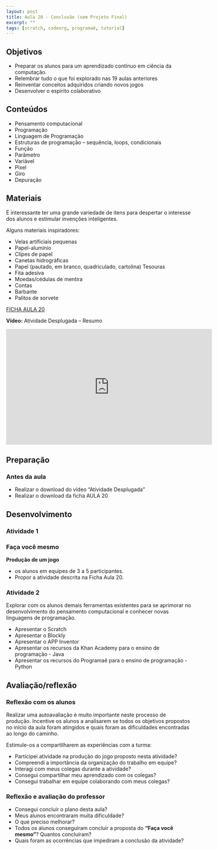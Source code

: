 ```yaml
---
layout: post
title: Aula 20 - Conclusão (sem Projeto Final)
excerpt: ""
tags: [scratch, codeorg, programaê, tutorial]
---
```


## Objetivos
 - Preparar os alunos para um aprendizado contínuo em ciência da computação.
 - Relembrar tudo o que foi explorado nas 19 aulas anteriores
 - Reinventar conceitos adquiridos criando novos jogos
 - Desenvolver o espírito colaborativo

## Conteúdos
 - Pensamento computacional
 - Programação
 - Linguagem de Programação
 - Estruturas de programação – sequência, loops, condicionais
 - Função
 - Parâmetro
 - Variável
 - Pixel
 - Giro
 - Depuração


## Materiais
É interessante ter uma grande variedade de itens para despertar o interesse dos alunos e estimular invenções inteligentes.

Alguns materiais inspiradores:

 - Velas artificiais pequenas
 - Papel-alumínio
 - Clipes de papel
 - Canetas hidrográficas
 - Papel (pautado, em branco, quadriculado, cartolina)
Tesouras
 - Fita adesiva
 - Moedas/cédulas de mentira
 - Contas
 - Barbante
 - Palitos de sorvete

[FICHA AULA 20](/blocos/pdf/Ficha%2020-Revisao.pdf)

**Vídeo:** Atividade Desplugada – Resumo

<iframe width="560" height="315" src="https://www.youtube.com/embed/Rbi7keldjZY" frameborder="0" allowfullscreen></iframe>

## Preparação
### Antes da aula

 - Realizar o download do vídeo “Atividade Desplugada”
 - Realizar o download da ficha AULA 20

## Desenvolvimento

### Atividade 1

### Faça você mesmo

**Produção de um jogo**

 -  os alunos em equipes de 3 a 5 participantes.
 - Propor a atividade descrita na Ficha Aula 20.

### Atividade 2

Explorar com os alunos demais ferramentas existentes para se aprimorar no desenvolvimento do pensamento computacional e conhecer novas linguagens de programação.

 - Apresentar o Scratch
 - Apresentar o Blockly
 - Apresentar o APP Inventor
 - Apresentar os recursos da Khan Academy para o ensino de programação - Java
 - Apresentar os recursos do Programaê para o ensino de programação - Python


## Avaliação/reflexão
### Reflexão com os alunos

Realizar uma autoavaliação é muito importante neste processo de produção. Incentive os alunos a analisarem se todos os objetivos propostos no início da aula foram atingidos e quais foram as dificuldades encontradas ao longo do caminho.

Estimule-os a compartilharem as experiências com a turma:

 - Participei atividade na produção do jogo proposto nesta atividade?
 - Compreendi a importância da organização do trabalho em equipe?
 - Interagi com meus colegas durante a atividade?
 - Consegui compartilhar meu aprendizado com os colegas?
 - Consegui trabalhar em equipe colaborando com meus colegas?


### Reflexão e avaliação do professor

 - Consegui concluir o plano desta aula?
 - Meus alunos encontraram muita dificuldade?
 - O que preciso melhorar?
 - Todos os alunos conseguiram concluir a proposta do **“Faça você mesmo”**? Quantos concluíram?
 - Quais foram as ocorrências que impediram a conclusão da atividade?
